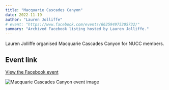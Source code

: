 ```yaml
---
title: "Macquarie Cascades Canyon"
date: 2022-11-19
author: "Lauren Jolliffe"
# event: "https://www.facebook.com/events/662594975205732/"
summary: "Archived Facebook listing hosted by Lauren Jolliffe."
---
```

Lauren Jolliffe organised Macquarie Cascades Canyon for NUCC members.

## Event link

[View the Facebook event](https://www.facebook.com/events/662594975205732/)

![Macquarie Cascades Canyon event image](/trip/event-images/20221119_macquarie_cascades_canyon.jpg)
